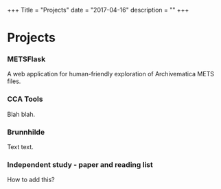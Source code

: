 +++
Title = "Projects"
date = "2017-04-16"
description = ""
+++

# Projects

### METSFlask
A web application for human-friendly exploration of Archivematica METS files.  

### CCA Tools
Blah blah.  

### Brunnhilde
Text text. 

### Independent study - paper and reading list
How to add this?